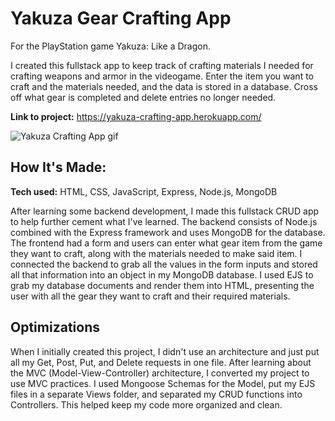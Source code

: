 # Yakuza Gear Crafting App

For the PlayStation game Yakuza: Like a Dragon.

I created this fullstack app to keep track of crafting materials I needed for crafting weapons and armor in the videogame. Enter the item you want to craft and the materials needed, and the data is stored in a database. Cross off what gear is completed and delete entries no longer needed.

**Link to project:** https://yakuza-crafting-app.herokuapp.com/

![Yakuza Crafting App gif](https://i.imgur.com/YlLfUzk.gif)

## How It's Made:

**Tech used:** HTML, CSS, JavaScript, Express, Node.js, MongoDB

After learning some backend development, I made this fullstack CRUD app to help further cement what I've learned. The backend consists of Node.js combined with the Express framework and uses MongoDB for the database. The frontend had a form and users can enter what gear item from the game they want to craft, along with the materials needed to make said item. I connected the backend to grab all the values in the form inputs and stored all that information into an object in my MongoDB database. I used EJS to grab my database documents and render them into HTML, presenting the user with all the gear they want to craft and their required materials.

## Optimizations

When I initially created this project, I didn't use an architecture and just put all my Get, Post, Put, and Delete requests in one file. After learning about the MVC (Model-View-Controller) architecture, I converted my project to use MVC practices. I used Mongoose Schemas for the Model, put my EJS files in a separate Views folder, and separated my CRUD functions into Controllers. This helped keep my code more organized and clean.
